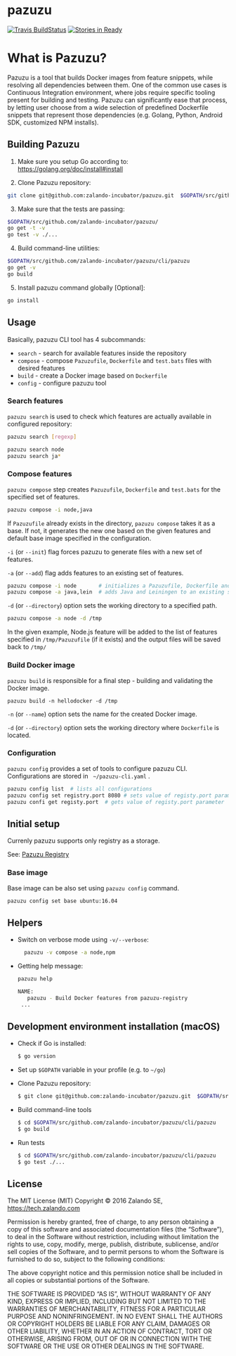 # pazuzu
[![Travis BuildStatus](https://travis-ci.org/zalando-incubator/pazuzu.svg?branch=master)](https://travis-ci.org/zalando-incubator/pazuzu)
[![Stories in Ready](https://badge.waffle.io/zalando/pazuzu.png?label=ready&title=Ready)](https://waffle.io/zalando/pazuzu)


# What is Pazuzu?
Pazuzu is a tool that builds Docker images from feature snippets, while
resolving all dependencies between them. One of the common use cases is
Continuous Integration environment, where jobs require specific tooling present
for building and testing. Pazuzu can significantly ease that process, by
letting user choose from a wide selection of predefined Dockerfile snippets
that represent those dependencies (e.g. Golang, Python, Android SDK, customized
NPM installs).


## Building Pazuzu
1. Make sure you setup Go according to: https://golang.org/doc/install#install

2. Clone Pazuzu repository:
  ```bash
  git clone git@github.com:zalando-incubator/pazuzu.git  $GOPATH/src/github.com/zalando-incubator/pazuzu
  ```

3. Make sure that the tests are passing:
  ```bash
  $GOPATH/src/github.com/zalando-incubator/pazuzu/
  go get -t -v
  go test -v ./...
  ```

4. Build command-line utilities:
  ```bash
  $GOPATH/src/github.com/zalando-incubator/pazuzu/cli/pazuzu
  go get -v
  go build
  ```

5. Install pazuzu command globally [Optional]:
  ```bash
  go install
  ```

## Usage

Basically, pazuzu CLI tool has 4 subcommands:
- `search` - search for available features inside the repository
- `compose` - compose `Pazuzufile`, `Dockerfile` and `test.bats` files with desired features
- `build` - create a Docker image based on `Dockerfile`
- `config` - configure pazuzu tool

### Search features

`pazuzu search` is used to check which features are actually available in configured repository:

  ```bash
  pazuzu search [regexp]

  pazuzu search node
  pazuzu search ja*
  ```

### Compose features

`pazuzu compose` step creates `Pazuzufile`, `Dockerfile` and `test.bats` for the specified set of features.

  ```bash
  pazuzu compose -i node,java
  ```

If `Pazuzufile` already exists in the directory, `pazuzu compose` takes it as a base. If not, it generates
the new one based on the given features and default base image specified in the configuration.

`-i` (or `--init`) flag forces pazuzu to generate files with a new set of features.

`-a` (or `--add`) flag adds features to an existing set of features.

  ```bash
  pazuzu compose -i node       # initializes a Pazuzufile, Dockerfile and test.bats with Node.js feature
  pazuzu compose -a java,lein  # adds Java and Leiningen to an existing set of features
  ```

`-d` (or `--directory`) option sets the working directory to a specified path.

  ```bash
  pazuzu compose -a node -d /tmp
  ```

  In the given example, Node.js feature will be added to the list of features specified in `/tmp/Pazuzufile`
  (if it exists) and the output files will be saved back to `/tmp/`


### Build Docker image

`pazuzu build` is responsible for a final step - building and validating the Docker image.

```
pazuzu build -n hellodocker -d /tmp
```

`-n` (or `--name`) option sets the name for the created Docker image.

`-d` (or `--directory`) option sets the working directory where `Dockerfile` is located.

### Configuration

`pazuzu config` provides a set of tools to configure pazuzu CLI. Configurations are stored in ` ~/pazuzu-cli.yaml` .

```bash
pazuzu config list  # lists all configurations
pazuzu config set registry.port 8080 # sets value of registy.port parameter
pazuzu confi get registy.port  # gets value of registy.port parameter
```

## Initial setup

Currenly pazuzu supports only registry as a storage. 

See: [Pazuzu Registry](https://github.com/zalando-incubator/pazuzu-registry) 

### Base image

Base image can be also set using `pazuzu config` command.

```bash
pazuzu config set base ubuntu:16.04
```

## Helpers

- Switch on verbose mode using `-v/--verbose`:
  ```bash
	pazuzu -v compose -a node,npm
	```
- Getting help message:
	```bash
	pazuzu help

	NAME:
	   pazuzu - Build Docker features from pazuzu-registry
     ...
  ```

## Development environment installation (macOS)

- Check if Go is installed:
  ```bash
  $ go version
  ```

- Set up `$GOPATH` variable in your profile (e.g. to `~/go`)

- Clone Pazuzu repository:
  ```bash
  $ git clone git@github.com:zalando-incubator/pazuzu.git  $GOPATH/src/github.com/zalando-incubator/pazuzu
  ```
- Build command-line tools
  ```bash
  $ cd $GOPATH/src/github.com/zalando-incubator/pazuzu/cli/pazuzu
  $ go build
  ```
- Run tests
  ```bash
  $ cd $GOPATH/src/github.com/zalando-incubator/pazuzu/cli/pazuzu
  $ go test ./...  
  ```


## License

The MIT License (MIT)
Copyright © 2016 Zalando SE, https://tech.zalando.com

Permission is hereby granted, free of charge, to any person obtaining a copy
of this software and associated documentation files (the “Software”), to deal
in the Software without restriction, including without limitation the rights
to use, copy, modify, merge, publish, distribute, sublicense, and/or sell
copies of the Software, and to permit persons to whom the Software is
furnished to do so, subject to the following conditions:

The above copyright notice and this permission notice shall be included in
all copies or substantial portions of the Software.

THE SOFTWARE IS PROVIDED “AS IS”, WITHOUT WARRANTY OF ANY KIND, EXPRESS OR
IMPLIED, INCLUDING BUT NOT LIMITED TO THE WARRANTIES OF MERCHANTABILITY,
FITNESS FOR A PARTICULAR PURPOSE AND NONINFRINGEMENT. IN NO EVENT SHALL THE
AUTHORS OR COPYRIGHT HOLDERS BE LIABLE FOR ANY CLAIM, DAMAGES OR OTHER
LIABILITY, WHETHER IN AN ACTION OF CONTRACT, TORT OR OTHERWISE, ARISING FROM,
OUT OF OR IN CONNECTION WITH THE SOFTWARE OR THE USE OR OTHER DEALINGS IN
THE SOFTWARE.
